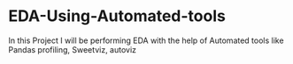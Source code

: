 # EDA-Using-Automated-tools
In this Project I will be performing EDA with the help of Automated tools like Pandas profiling, Sweetviz, autoviz 
